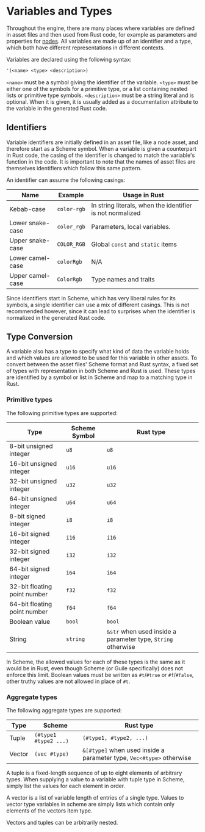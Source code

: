 # Variables and Types

Throughout the engine, there are many places where variables are defined in asset files and then used from Rust code, for example as parameters and properties for [nodes](node_assets.md). All variables are made up of an identifier and a type, which both have different representations in different contexts.

Variables are declared using the following syntax:

```scheme
'(<name> <type> <description>)
```

`<name>` must be a symbol giving the identifier of the variable. `<type>` must be either one of the symbols for a primitive type, or a list containing nested lists or primitive type symbols. `<description>` must be a string literal and is optional. When it is given, it is usually added as a documentation attribute to the variable in the generated Rust code.

## Identifiers

Variable identifiers are initially defined in an asset file, like a node asset, and therefore start as a Scheme symbol. When a variable is given a counterpart in Rust code, the casing of the identifier is changed to match the variable's function in the code. It is important to note that the names of asset files are themselves identifiers which follow this same pattern.

An identifier can assume the following casings:

| Name             | Example     | Usage in Rust                                             |
| ---------------- | ----------- | --------------------------------------------------------- |
| Kebab-case       | `color-rgb` | In string literals, when the identifier is not normalized |
| Lower snake-case | `color_rgb` | Parameters, local variables.                              |
| Upper snake-case | `COLOR_RGB` | Global `const` and `static` items                         |
| Lower camel-case | `colorRgb`  | N/A                                                       |
| Upper camel-case | `ColorRgb`  | Type names and traits                                     |

Since identifiers start in Scheme, which has very liberal rules for its symbols, a single identifier can use a mix of different casings. This is not recommended however, since it can lead to surprises when the identifier is normalized in the generated Rust code.

## Type Conversion

A variable also has a type to specify what kind of data the variable holds and which values are allowed to be used for this variable in other assets. To convert between the asset files' Scheme format and Rust syntax, a fixed set of types with representation in both Scheme and Rust is used. These types are identified by a symbol or list in Scheme and map to a matching type in Rust.

### Primitive types

The following primitive types are supported:

| Type                         | Scheme Symbol | Rust type                                                    |
| ---------------------------- | ------------- | ------------------------------------------------------------ |
| 8-bit unsigned integer       | `u8`          | `u8`                                                         |
| 16-bit unsigned integer      | `u16`         | `u16`                                                        |
| 32-bit unsigned integer      | `u32`         | `u32`                                                        |
| 64-bit unsigned integer      | `u64`         | `u64`                                                        |
| 8-bit signed integer         | `i8`          | `i8`                                                         |
| 16-bit signed integer        | `i16`         | `i16`                                                        |
| 32-bit signed integer        | `i32`         | `i32`                                                        |
| 64-bit signed integer        | `i64`         | `i64`                                                        |
| 32-bit floating point number | `f32`         | `f32`                                                        |
| 64-bit floating point number | `f64`         | `f64`                                                        |
| Boolean value                | `bool`        | `bool`                                                       |
| String                       | `string`      | `&str` when used inside a parameter type, `String` otherwise |

In Scheme, the allowed values for each of these types is the same as it would be in Rust, even though Scheme (or Guile specifically) does not enforce this limit. Boolean values must be written as `#t`/`#true` or `#f`/`#false`, other truthy values are not allowed in place of `#t`.

### Aggregate types

The following aggregate types are supported:

| Type   | Scheme                | Rust type                                                            |
| ------ | --------------------- | -------------------------------------------------------------------- |
| Tuple  | `(#type1 #type2 ...)` | `(#type1, #type2, ...)`                                              |
| Vector | `(vec #type)`         | `&[#type]` when used inside a parameter type, `Vec<#type>` otherwise |

A tuple is a fixed-length sequence of up to eight elements of arbitrary types. When supplying a value to a variable with tuple type in Scheme, simply list the values for each element in order.

A vector is a list of variable length of entries of a single type. Values to vector type variables in scheme are simply lists which contain only elements of the vectors item type.

Vectors and tuples can be arbitrarily nested.
